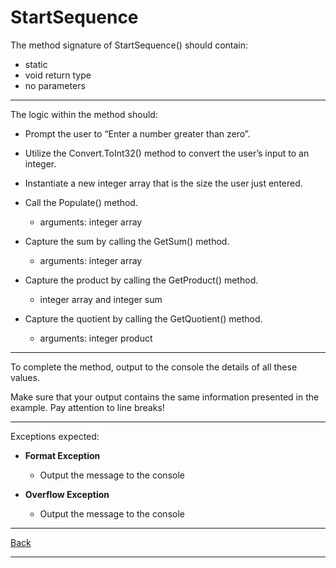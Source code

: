 # StartSequence

The method signature of StartSequence() should contain:

- static
- void return type
- no parameters

---

The logic within the method should:

- Prompt the user to “Enter a number greater than zero”.

- Utilize the Convert.ToInt32() method to convert the user’s input to an integer.

- Instantiate a new integer array that is the size the user just entered.

- Call the Populate() method.
  - arguments: integer array
  
- Capture the sum by calling the GetSum() method.
  - arguments: integer array

- Capture the product by calling the GetProduct() method.
  - integer array and integer sum

- Capture the quotient by calling the GetQuotient() method.
  - arguments: integer product

---

To complete the method, output to the console the details of all these values.

Make sure that your output contains the same information presented in the example. Pay attention to line breaks!

---

Exceptions expected:

- **Format Exception**
  - Output the message to the console

- **Overflow Exception**
  - Output the message to the console

---

[Back](/README.md)

---
